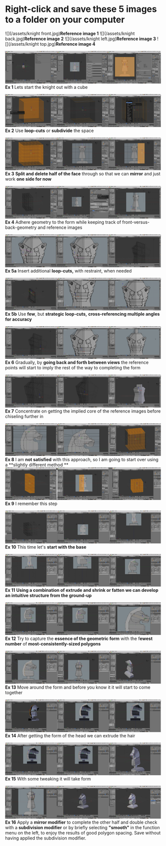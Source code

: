 # Right-click and save these 5 images to a folder on your computer
![](/assets/knight front.jpg)**Reference image 1**
![](/assets/knight back.jpg)**Reference image 2**
![](/assets/knight left.jpg)**Reference image 3**
![](/assets/knight top.jpg)**Reference image 4**

![](/assets/F_1.jpg)
**Ex 1**
Lets start the knight out with a cube

![](/assets/F_2.jpg)
**Ex 2**
Use **loop-cuts** or **subdivide** the space

![](/assets/F_3.jpg)
**Ex 3**
**Split and delete half of the face** through so that we can **mirror** and just work **one side for now**

![](/assets/F_4.jpg)
**Ex 4**
Adhere geometry to the form while keeping track of front-versus-back-geometry and reference images

![](/assets/F_5.jpg)
**Ex 5a**
Insert additional **loop-cuts,** with restraint, when needed

![](/assets/F_5b.jpg)
**Ex 5b**
Use **few**, but **strategic loop-cuts,** **cross-referencing multiple angles for accuracy**

![](/assets/F_6.jpg)
**Ex 6**
Gradually, by **going back and forth between views** the reference points will start to imply the rest of the way to completing the form

![](/assets/F_7.jpg)
**Ex 7**
Concentrate on getting the implied core of the reference images before chiseling further in

![](/assets/F_8.jpg)
**Ex 8**
I am **not satisfied** with this approach, so I am going to start over using a **slightly different method
**
![](/assets/F_9.jpg)
**Ex 9**
I remember this step

![](/assets/F_10.jpg)
**Ex 10**
This time let's **start with the base**

![](/assets/F_11.jpg)
**Ex 11**
**Using a combination of extrude and shrink or fatten we can develop an intuitive structure from the ground-up**

![](/assets/F_12.jpg)
**Ex 12**
Try to capture the **essence of the geometric form** with the f**ewest number** of **most-consistently-sized polygons**

![](/assets/F_13.jpg)
**Ex 13**
Move around the form and before you know it it will start to come together

![](/assets/F_14.jpg)
**Ex 14**
After getting the form of the head we can extrude the hair

![](/assets/F_15.jpg)
**Ex 15**
With some tweaking it will take form

![](/assets/F_16.jpg)
**Ex 16**
Apply a **mirror modifier** to complete the other half and double check with a **subdivision modifier** or by briefly selecting **"smooth"** in the function menu on the left, to enjoy the results of good polygon spacing. Save without having applied the subdivision modifier.